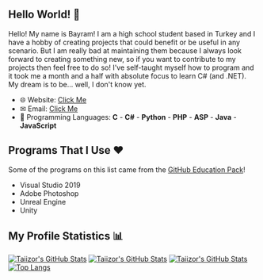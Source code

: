 ## Hello World! 👋

Hello! My name is Bayram! I am a high school student based in Turkey and I have a hobby of creating projects that could benefit or be useful in any scenario. But I am really bad at maintaining them because I always look forward to creating something new, so if you want to contribute to my projects then feel free to do so! I've self-taught myself how to program and it took me a month and a half with absolute focus to learn C# (and .NET). My dream is to be... well, I don't know yet.

* 🌐 Website: [Click Me](https://www.taiizor.com)
* ✉ Email: [Click Me](mailto:taiizor@soferity.com)
* 📜 Programming Languages: **C** - **C#** - **Python** - **PHP** - **ASP** - **Java** - **JavaScript**

## Programs That I Use ❤

Some of the programs on this list came from the [GitHub Education Pack](https://education.github.com)!

* Visual Studio 2019
* Adobe Photoshop
* Unreal Engine
* Unity

## My Profile Statistics 📊

[![Taiizor's GitHub Stats](https://github-readme-stats.vercel.app/api?username=Taiizor&show_icons=true&theme=cobalt&hide=issues)](https://github.com/Taiizor)
[![Taiizor's GitHub Stats](https://github-readme-stats.vercel.app/api?username=Taiizor&show_icons=true&theme=radical)](https://github.com/Taiizor)
[![Taiizor's GitHub Stats](https://github-readme-stats.vercel.app/api?username=Taiizor&show_icons=true&theme=tokyonight)](https://github.com/Taiizor)
[![Top Langs](https://github-readme-stats.vercel.app/api/top-langs/?username=Taiizor&layout=compact)](https://github.com/Taiizor?tab=repositories)
